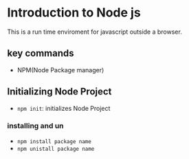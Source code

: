 # Introduction to Node js
This is a run time enviroment for javascript outside 
a browser.

## key commands
 - NPM(Node Package manager)


## Initializing Node Project
- `npm init`: initializes Node Project

### installing and un
- `npm install package name`
- `npm unistall package name`

